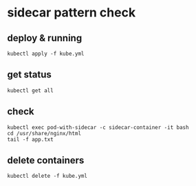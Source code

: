 # sidecar pattern check

## deploy & running
```
kubectl apply -f kube.yml
```

## get status
```
kubectl get all
```

## check
```
kubectl exec pod-with-sidecar -c sidecar-container -it bash
cd /usr/share/nginx/html
tail -f app.txt 
```

## delete containers
```
kubectl delete -f kube.yml
```